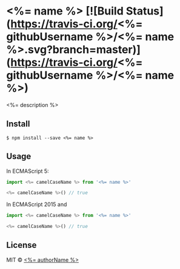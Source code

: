 # <%= name %> [![Build Status](https://travis-ci.org/<%= githubUsername %>/<%= name %>.svg?branch=master)](https://travis-ci.org/<%= githubUsername %>/<%= name %>)

<%= description %>

## Install

```
$ npm install --save <%= name %>
```

## Usage

In ECMAScript 5:

```js
import <%= camelCaseName %> from '<%= name %>'

<%= camelCaseName %>() // true
```

In ECMAScript 2015 and 

```js
import <%= camelCaseName %> from '<%= name %>'

<%= camelCaseName %>() // true
```

## License

MIT © [<%= authorName %>](<%= authorUrl %>)
